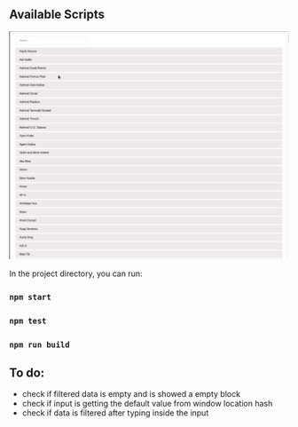 ## Available Scripts

![React-App-Collaboration-Basic-Search](demo/animation-gif-peek.gif)


In the project directory, you can run:

### `npm start`

### `npm test`

### `npm run build`

## To do:

* check if filtered data is empty and is showed a empty block
* check if input is getting the default value from window location hash
* check if data is filtered after typing inside the input
